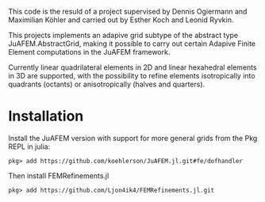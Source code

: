  
This code is the resuld of a project supervised by Dennis Ogiermann and Maximilian Köhler and carried out by Esther Koch and Leonid Ryvkin. 


This projects implements an adapive grid subtype of the abstract type JuAFEM.AbstractGrid, making it possible to carry out certain Adapive Finite Element computations in the JuAFEM framework.

Currently linear quadrilateral elements in 2D and linear hexahedral elements in 3D are supported, with the possibility to refine elements isotropically into quadrants (octants) or anisotropically (halves and quarters).

# Installation

Install the JuAFEM version with support for more general grids from the Pkg REPL in julia:
```
pkg> add https://github.com/koehlerson/JuAFEM.jl.git#fe/dofhandler
```

Then install FEMRefinements.jl

```
pkg> add https://github.com/Ljon4ik4/FEMRefinements.jl.git
```
